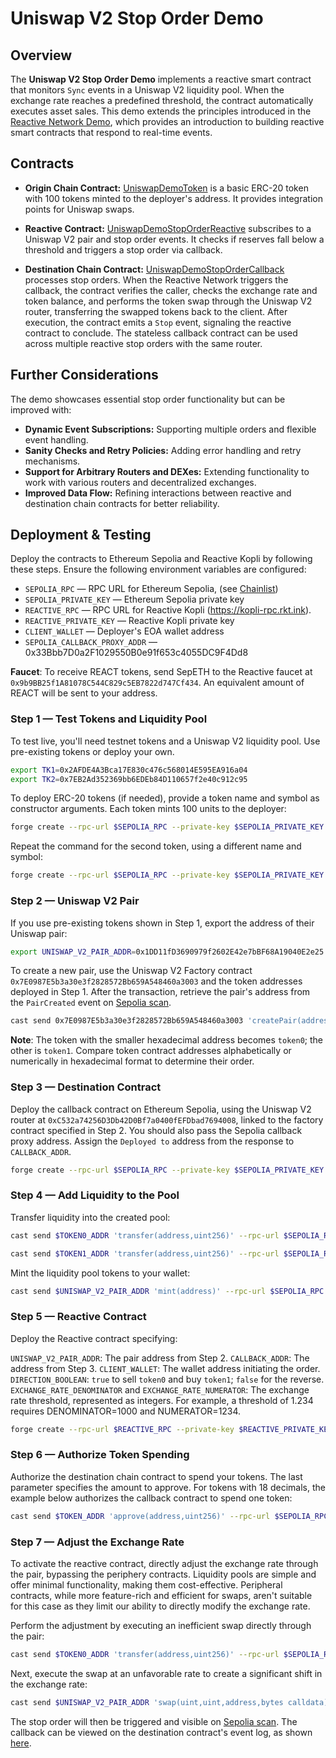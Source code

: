 # Uniswap V2 Stop Order Demo

## Overview

The **Uniswap V2 Stop Order Demo** implements a reactive smart contract that monitors `Sync` events in a Uniswap V2 liquidity pool. When the exchange rate reaches a predefined threshold, the contract automatically executes asset sales. This demo extends the principles introduced in the [Reactive Network Demo](https://github.com/Reactive-Network/reactive-smart-contract-demos/tree/main/src/demos/basic), which provides an introduction to building reactive smart contracts that respond to real-time events.

## Contracts

- **Origin Chain Contract:** [UniswapDemoToken](https://github.com/Reactive-Network/reactive-smart-contract-demos/blob/main/src/demos/uniswap-v2-stop-order/UniswapDemoToken.sol) is a basic ERC-20 token with 100 tokens minted to the deployer's address. It provides integration points for Uniswap swaps.

- **Reactive Contract:** [UniswapDemoStopOrderReactive](https://github.com/Reactive-Network/reactive-smart-contract-demos/blob/main/src/demos/uniswap-v2-stop-order/UniswapDemoStopOrderReactive.sol) subscribes to a Uniswap V2 pair and stop order events. It checks if reserves fall below a threshold and triggers a stop order via callback.

- **Destination Chain Contract:** [UniswapDemoStopOrderCallback](https://github.com/Reactive-Network/reactive-smart-contract-demos/blob/main/src/demos/uniswap-v2-stop-order/UniswapDemoStopOrderCallback.sol) processes stop orders. When the Reactive Network triggers the callback, the contract verifies the caller, checks the exchange rate and token balance, and performs the token swap through the Uniswap V2 router, transferring the swapped tokens back to the client. After execution, the contract emits a `Stop` event, signaling the reactive contract to conclude. The stateless callback contract can be used across multiple reactive stop orders with the same router.

## Further Considerations

The demo showcases essential stop order functionality but can be improved with:

- **Dynamic Event Subscriptions:** Supporting multiple orders and flexible event handling.
- **Sanity Checks and Retry Policies:** Adding error handling and retry mechanisms.
- **Support for Arbitrary Routers and DEXes:** Extending functionality to work with various routers and decentralized exchanges.
- **Improved Data Flow:** Refining interactions between reactive and destination chain contracts for better reliability.

## Deployment & Testing

Deploy the contracts to Ethereum Sepolia and Reactive Kopli by following these steps. Ensure the following environment variables are configured:

* `SEPOLIA_RPC` — RPC URL for Ethereum Sepolia, (see [Chainlist](https://chainlist.org/chain/11155111))
* `SEPOLIA_PRIVATE_KEY` — Ethereum Sepolia private key
* `REACTIVE_RPC` — RPC URL for Reactive Kopli (https://kopli-rpc.rkt.ink).
* `REACTIVE_PRIVATE_KEY` — Reactive Kopli private key
* `CLIENT_WALLET` — Deployer's EOA wallet address
* `SEPOLIA_CALLBACK_PROXY_ADDR` — 0x33Bbb7D0a2F1029550B0e91f653c4055DC9F4Dd8

**Faucet**: To receive REACT tokens, send SepETH to the Reactive faucet at `0x9b9BB25f1A81078C544C829c5EB7822d747Cf434`. An equivalent amount of REACT will be sent to your address.

### Step 1 — Test Tokens and Liquidity Pool

To test live, you'll need testnet tokens and a Uniswap V2 liquidity pool. Use pre-existing tokens or deploy your own.

```bash
export TK1=0x2AFDE4A3Bca17E830c476c568014E595EA916a04
export TK2=0x7EB2Ad352369bb6EDEb84D110657f2e40c912c95
```

To deploy ERC-20 tokens (if needed), provide a token name and symbol as constructor arguments. Each token mints 100 units to the deployer:

```bash
forge create --rpc-url $SEPOLIA_RPC --private-key $SEPOLIA_PRIVATE_KEY src/demos/uniswap-v2-stop-order/UniswapDemoToken.sol:UniswapDemoToken --constructor-args TK1 TK1
```

Repeat the command for the second token, using a different name and symbol:

```bash
forge create --rpc-url $SEPOLIA_RPC --private-key $SEPOLIA_PRIVATE_KEY src/demos/uniswap-v2-stop-order/UniswapDemoToken.sol:UniswapDemoToken --constructor-args TK2 TK2
```

### Step 2 — Uniswap V2 Pair

If you use pre-existing tokens shown in Step 1, export the address of their Uniswap pair:

```bash
export UNISWAP_V2_PAIR_ADDR=0x1DD11fD3690979f2602E42e7bBF68A19040E2e25
```

To create a new pair, use the Uniswap V2 Factory contract `0x7E0987E5b3a30e3f2828572Bb659A548460a3003` and the token addresses deployed in Step 1. After the transaction, retrieve the pair's address from the `PairCreated` event on [Sepolia scan](https://sepolia.etherscan.io/tx/0x4a373bc6ebe815105abf44e6b26e9cdcd561fb9e796196849ae874c7083692a4/advanced#eventlog).

```bash
cast send 0x7E0987E5b3a30e3f2828572Bb659A548460a3003 'createPair(address,address)' --rpc-url $SEPOLIA_RPC --private-key $SEPOLIA_PRIVATE_KEY $TOKEN0_ADDR $TOKEN1_ADDR
```

**Note**: The token with the smaller hexadecimal address becomes `token0`; the other is `token1`. Compare token contract addresses alphabetically or numerically in hexadecimal format to determine their order.

### Step 3 — Destination Contract

Deploy the callback contract on Ethereum Sepolia, using the Uniswap V2 router at `0xC532a74256D3Db42D0Bf7a0400fEFDbad7694008`, linked to the factory contract specified in Step 2. You should also pass the Sepolia callback proxy address. Assign the `Deployed to` address from the response to `CALLBACK_ADDR`.

```bash
forge create --rpc-url $SEPOLIA_RPC --private-key $SEPOLIA_PRIVATE_KEY src/demos/uniswap-v2-stop-order/UniswapDemoStopOrderCallback.sol:UniswapDemoStopOrderCallback --constructor-args $SEPOLIA_CALLBACK_PROXY_ADDR 0xC532a74256D3Db42D0Bf7a0400fEFDbad7694008
```

[//]: # (#### Callback Payment)

[//]: # ()
[//]: # (To ensure a successful callback, the callback contract must have an ETH balance. Find more details [here]&#40;https://dev.reactive.network/system-contract#callback-payments&#41;. To fund the contract, run the following command:)

[//]: # ()
[//]: # (```bash)

[//]: # (cast send $CALLBACK_ADDR --rpc-url $SEPOLIA_RPC --private-key $SEPOLIA_PRIVATE_KEY --value 0.1ether)

[//]: # (```)

### Step 4 — Add Liquidity to the Pool

Transfer liquidity into the created pool:

```bash
cast send $TOKEN0_ADDR 'transfer(address,uint256)' --rpc-url $SEPOLIA_RPC --private-key $SEPOLIA_PRIVATE_KEY $UNISWAP_V2_PAIR_ADDR 10000000000000000000
```

```bash
cast send $TOKEN1_ADDR 'transfer(address,uint256)' --rpc-url $SEPOLIA_RPC --private-key $SEPOLIA_PRIVATE_KEY $UNISWAP_V2_PAIR_ADDR 10000000000000000000
```

Mint the liquidity pool tokens to your wallet:

```bash
cast send $UNISWAP_V2_PAIR_ADDR 'mint(address)' --rpc-url $SEPOLIA_RPC --private-key $SEPOLIA_PRIVATE_KEY $CLIENT_WALLET
```

### Step 5 — Reactive Contract

Deploy the Reactive contract specifying:

`UNISWAP_V2_PAIR_ADDR`: The pair address from Step 2.
`CALLBACK_ADDR`: The address from Step 3.
`CLIENT_WALLET`: The wallet address initiating the order.
`DIRECTION_BOOLEAN`: `true` to sell `token0` and buy `token1`; `false` for the reverse.
`EXCHANGE_RATE_DENOMINATOR` and `EXCHANGE_RATE_NUMERATOR`: The exchange rate threshold, represented as integers. For example, a threshold of 1.234 requires DENOMINATOR=1000 and NUMERATOR=1234.

```bash
forge create --rpc-url $REACTIVE_RPC --private-key $REACTIVE_PRIVATE_KEY src/demos/uniswap-v2-stop-order/UniswapDemoStopOrderReactive.sol:UniswapDemoStopOrderReactive --value 0.1ether --constructor-args $UNISWAP_V2_PAIR_ADDR $CALLBACK_ADDR $CLIENT_WALLET $DIRECTION_BOOLEAN $EXCHANGE_RATE_DENOMINATOR $EXCHANGE_RATE_NUMERATOR
```

### Step 6 — Authorize Token Spending

Authorize the destination chain contract to spend your tokens. The last parameter specifies the amount to approve. For tokens with 18 decimals, the example below authorizes the callback contract to spend one token:

```bash
cast send $TOKEN_ADDR 'approve(address,uint256)' --rpc-url $SEPOLIA_RPC --private-key $SEPOLIA_PRIVATE_KEY $CALLBACK_ADDR 1000000000000000000
```

### Step 7 — Adjust the Exchange Rate

To activate the reactive contract, directly adjust the exchange rate through the pair, bypassing the periphery contracts. Liquidity pools are simple and offer minimal functionality, making them cost-effective. Peripheral contracts, while more feature-rich and efficient for swaps, aren't suitable for this case as they limit our ability to directly modify the exchange rate.

Perform the adjustment by executing an inefficient swap directly through the pair:

```bash
cast send $TOKEN0_ADDR 'transfer(address,uint256)' --rpc-url $SEPOLIA_RPC --private-key $SEPOLIA_PRIVATE_KEY $UNISWAP_V2_PAIR_ADDR 20000000000000000
```

Next, execute the swap at an unfavorable rate to create a significant shift in the exchange rate:

```bash
cast send $UNISWAP_V2_PAIR_ADDR 'swap(uint,uint,address,bytes calldata)' --rpc-url $SEPOLIA_RPC --private-key $SEPOLIA_PRIVATE_KEY 0 5000000000000000 $CLIENT_WALLET "0x"
```

The stop order will then be triggered and visible on [Sepolia scan](https://sepolia.etherscan.io/). The callback can be viewed on the destination contract's event log, as shown [here](https://sepolia.etherscan.io/address/0xA8AE573e5227555255AAb217a86f3E9fE1Fc6631#events).